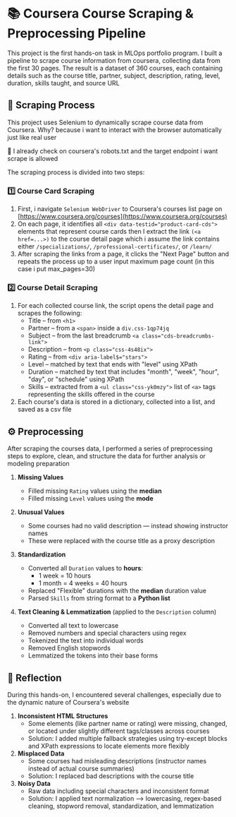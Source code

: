 # 📚 Coursera Course Scraping & Preprocessing Pipeline

This project is the first hands-on task in MLOps portfolio program. I built a pipeline to scrape course information from coursera, collecting data from the first 30 pages. The result is a dataset of 360 courses, each containing details such as the course title, partner, subject, description, rating, level, duration, skills taught, and source URL

## 🦾 Scraping Process
This project uses Selenium to dynamically scrape course data from Coursera. Why? because i want to interact with the browser automatically just like real user

🚨 I already check on coursera's robots.txt and the target endpoint i want scrape is allowed

The scraping process is divided into two steps:
### 1️⃣ Course Card Scraping
1. First, i navigate `Selenium WebDriver` to Coursera's courses list page on [https://www.coursera.org/courses](https://www.coursera.org/courses)
2. On each page, it identifies all `<div data-testid="product-card-cds">` elements that represent course cards then I extract the link `(<a href=...>)` to the course detail page which i assume the link contains either `/specializations/`, `/professional-certificates/`, or `/learn/`
3. After scraping the links from a page, it clicks the "Next Page" button and repeats the process up to a user input maximum page count (in this case i put max_pages=30)
### 2️⃣ Course Detail Scraping
1. For each collected course link, the script opens the detail page and scrapes the following:
    * Title – from `<h1>`
    * Partner – from a `<span>` inside a `div.css-1qp74jq`
    * Subject – from the last breadcrumb `<a class="cds-breadcrumbs-link">`
    * Description – from `<p class="css-4s48ix">`
    * Rating – from `<div aria-label$="stars">`
    * Level – matched by text that ends with "level" using XPath
    * Duration – matched by text that includes "month", "week", "hour", "day", or "schedule" using XPath
    * Skills – extracted from a `<ul class="css-yk0mzy">` list of `<a>` tags representing the skills offered in the course
2. Each course's data is stored in a dictionary, collected into a list, and saved as a csv file

## ⚙️ Preprocessing
After scraping the courses data, I performed a series of preprocessing steps to explore, clean, and structure the data for further analysis or modeling preparation
1. **Missing Values**
   * Filled missing `Rating` values using the **median**
   * Filled missing `Level` values using the **mode**

2. **Unusual Values**
   * Some courses had no valid description — instead showing instructor names
   * These were replaced with the course title as a proxy description

3. **Standardization**
   * Converted all `Duration` values to **hours**:
     - 1 week = 10 hours  
     - 1 month = 4 weeks = 40 hours
   * Replaced "Flexible" durations with the **median** duration value
   * Parsed `Skills` from string format to a **Python list**

4. **Text Cleaning & Lemmatization** (applied to the `Description` column)
   * Converted all text to lowercase
   * Removed numbers and special characters using regex
   * Tokenized the text into individual words
   * Removed English stopwords
   * Lemmatized the tokens into their base forms

## 🍃 Reflection
During this hands-on, I encountered several challenges, especially due to the dynamic nature of Coursera's website
1.  **Inconsistent HTML Structures**
    * Some elements (like partner name or rating) were missing, changed, or located under slightly different tags/classes across courses
    * Solution: I added multiple fallback strategies using try-except blocks and XPath expressions to locate elements more flexibly
2. **Misplaced Data**
    * Some courses had misleading descriptions (instructor names instead of actual course summaries)
    * Solution: I replaced bad descriptions with the course title
3. **Noisy Data**
    * Raw data including special characters and inconsistent format
    * Solution: I applied text normalization —> lowercasing, regex-based cleaning, stopword removal, standardization, and lemmatization